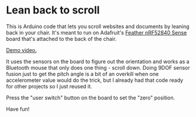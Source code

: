 # Lean back to scroll

This is Arduino code that lets you scroll websites and documents by leaning back in your chair. It's meant to run on Adafruit's [Feather nRF52840 Sense](https://www.adafruit.com/product/4516) board that's attached to the back of the chair.

[Demo video.](https://www.youtube.com/watch?v=mv5tD-7EkHM)

It uses the sensors on the board to figure out the orientation and works as a Bluetooth mouse that only does one thing - scroll down. Doing 9DOF sensor fusion just to get the pitch angle is a bit of an overkill when one accelerometer value would do the trick, but I already had that code ready for other projects so I just reused it.

Press the "user switch" button on the board to set the "zero" position.

Have fun!
